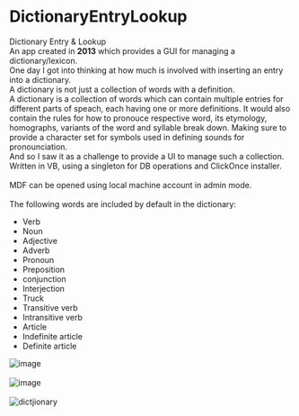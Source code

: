 # DictionaryEntryLookup
Dictionary Entry &amp; Lookup\
An app created in **2013** which provides a GUI for managing a dictionary/lexicon. \
One day I got into thinking at how much is involved with inserting an entry into a dictionary.\
A dictionary is not just a collection of words with a definition.\
A dictionary is a collection of words which can contain multiple entries for different parts of speach, each having one or more definitions. It would also contain the rules for how to pronouce respective word, its etymology, homographs, variants of the word and syllable break down. Making sure to provide a character set for symbols used in defining sounds for pronounciation.\
And so I saw it as a challenge to provide a UI to manage such a collection.\
Written in VB, using a singleton for DB operations and ClickOnce installer.\
\
MDF can be opened using local machine account in admin mode.\
\
The following words are included by default in the dictionary: 
- Verb
- Noun
- Adjective
- Adverb
- Pronoun
- Preposition
- conjunction
- Interjection
- Truck
- Transitive verb
- Intransitive verb
- Article
- Indefinite article
- Definite article


![image](https://github.com/heribertolugo/DictionaryEntryLookup/assets/26213368/14240d75-b146-4531-9293-17272a43722a)
\
\
![image](https://github.com/heribertolugo/DictionaryEntryLookup/assets/26213368/7e83ff85-84de-4baf-beed-84b5506de7b1)
\
\
![dictjionary](https://github.com/heribertolugo/DictionaryEntryLookup/assets/26213368/e2fa7f08-d239-4908-bfc4-bd2323c05486)
